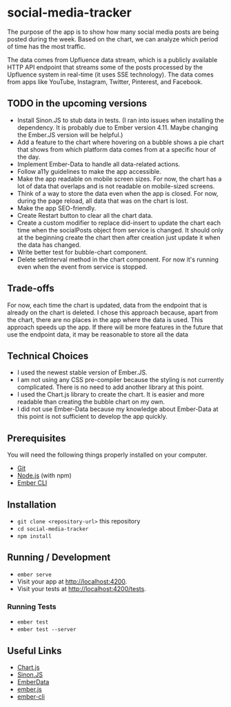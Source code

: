 # social-media-tracker

The purpose of the app is to show how many social media posts are being posted during the week. Based on the chart, we can analyze which period of time has the most traffic.

The data comes from Upfluence data stream, which is a publicly available HTTP API endpoint that streams some of the posts processed by the Upfluence system in real-time (it uses SSE technology). The data comes from apps like YouTube, Instagram, Twitter, Pinterest, and Facebook.

## TODO in the upcoming versions

* Install Sinon.JS to stub data in tests. (I ran into issues when installing the dependency. It is probably due to Ember version 4.11. Maybe changing the Ember.JS version will be helpful.)
* Add a feature to the chart where hovering on a bubble shows a pie chart that shows from which platform data comes from at a specific hour of the day.
* Implement Ember-Data to handle all data-related actions.
* Follow a11y guidelines to make the app accessible.
* Make the app readable on mobile screen sizes. For now, the chart has a lot of data that overlaps and is not readable on mobile-sized screens.
* Think of a way to store the data even when the app is closed. For now, during the page reload, all data that was on the chart is lost.
* Make the app SEO-friendly.
* Create Restart button to clear all the chart data.
* Create a custom modifier to replace did-insert to update the chart each time when the socialPosts object from service is changed. It should only at the beginning create the chart then after creation just update it when the data has changed.
* Write better test for bubble-chart component.
* Delete setInterval method in the chart component. For now it's running even when the event from service is stopped.

## Trade-offs

For now, each time the chart is updated, data from the endpoint that is already on the chart is deleted.
I chose this approach because, apart from the chart, there are no places in the app where the data is used. This approach speeds up the app.
If there will be more features in the future that use the endpoint data, it may be reasonable to store all the data
## Technical Choices

* I used the newest stable version of Ember.JS.
* I am not using any CSS pre-compiler because the styling is not currently complicated. There is no need to add another library at this point.
* I used the Chart.js library to create the chart. It is easier and more readable than creating the bubble chart on my own.
* I did not use Ember-Data because my knowledge about Ember-Data at this point is not sufficient to develop the app quickly.

## Prerequisites

You will need the following things properly installed on your computer.

* [Git](https://git-scm.com/)
* [Node.js](https://nodejs.org/) (with npm)
* [Ember CLI](https://cli.emberjs.com/release/)

## Installation

* `git clone <repository-url>` this repository
* `cd social-media-tracker`
* `npm install`

## Running / Development

* `ember serve`
* Visit your app at [http://localhost:4200](http://localhost:4200).
* Visit your tests at [http://localhost:4200/tests](http://localhost:4200/tests).

### Running Tests

* `ember test`
* `ember test --server`

## Useful Links

* [Chart.js](https://www.chartjs.org/)
* [Sinon.JS](https://sinonjs.org/)
* [EmberData](https://guides.emberjs.com/release/models/)
* [ember.js](https://emberjs.com/)
* [ember-cli](https://cli.emberjs.com/release/)
